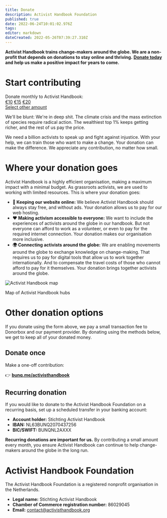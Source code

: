 ```yaml
---
title: Donate
description: Activist Handbook Foundation
published: true
date: 2022-06-24T10:01:02.976Z
tags: 
editor: markdown
dateCreated: 2022-05-26T07:39:27.310Z
---
```


**Activist Handbook trains change-makers around the globe. We are a non-profit that depends on donations to stay online and thriving.** [**Donate today**](https://donorbox.org/activisthandbook) **and help us make a positive impact for years to come.**

<div class="donations">
  <h1>Start contributing</h1>
  <div>Donate monthly to Activist Handbook:</div>
  <div class="flex">
    <a href="https://donorbox.org/activisthandbook?default_interval=m&amount=10">€10</a>
    <a href="https://donorbox.org/activisthandbook?default_interval=m&amount=15">€15</a>
    <a href="https://donorbox.org/activisthandbook?default_interval=m&amount=20">€20</a>
  </div>
  <a class="other" href="https://donorbox.org/activisthandbook">Select other amount</a>
</div>

We'll be blunt: We're in deep shit. The climate crisis and the mass extinction of species require radical action. The wealthiest top 1% keeps getting richer, and the rest of us pay the price. 

We need a billion activists to speak up and fight against injustice. With your help, we can train those who want to make a change. Your donation can make the difference. We appreciate any contribution, no matter how small.

# Where your donation goes

Activist Handbook is a highly efficient organisation, making a maximum impact with a minimal budget. As grassroots activists, we are used to working with limited resources. This is where your donation goes:

-   **🔗 Keeping our website online:** We believe Activist Handbook should always stay free, and without ads. Your donation allows us to pay for our web hosting.
-   **❤️ Making activism accessible to everyone:** We want to include the experiences of activists around the globe in our handbook. But not everyone can afford to work as a volunteer, or even to pay for the required internet connection. Your donation makes our organisation more inclusive.
-   **🌍 Connecting activists around the globe:** We are enabling movements around the globe to exchange knowledge on change-making. That requires us to pay for digital tools that allow us to work together internationally. And to compensate the travel costs of those who cannot afford to pay for it themselves. Your donation brings together activists around the globe.

![Activist Handbook map](/map.png)

Map of Activist Handbook hubs

# Other donation options
If you donate using the form above, we pay a small transaction fee to Donorbox and our payment provider. By donating using the methods below, we get to keep all of your donated money.

## Donate once

Make a one-off contribution:

👉 [**bunq.me/activisthandbook**](http://bunq.me/activisthandbook)

## Recurring donation

If you would like to donate to the Activist Handbook Foundation on a recurring basis, set up a scheduled transfer in your banking account:

-   **Account holder:** Stichting Activist Handbook
-   **IBAN:** NL63BUNQ2070437256
-   **BIC/SWIFT:** BUNQNL2AXXX

**Recurring donations are important for us.** By contributing a small amount every month, you ensure Activist Handbook can continue to help change-makers around the globe in the long run.

# Activist Handbook Foundation

The Activist Handbook Foundation is a registered nonprofit organisation in the Netherlands.

-   **Legal name:** Stichting Activist Handbook
-   **Chamber of Commerce registration number:** 86029045
-   **Email:** contact@activisthandbook.org